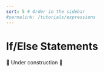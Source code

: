 ```yaml
---
sort: 5 # Order in the sidebar
#permalink: /tutorials/expressions
---
```

 
# If/Else Statements 

:construction: Under construction :construction:
